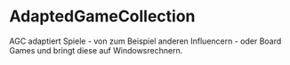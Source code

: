 # AdaptedGameCollection
AGC adaptiert Spiele - von zum Beispiel anderen Influencern - oder Board Games und bringt diese auf Windowsrechnern.
